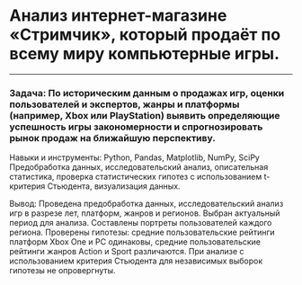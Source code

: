# Анализ интернет-магазине «Стримчик», который продаёт по всему миру компьютерные игры.
*** 
### Задача: По историческим данным о продажах игр, оценки пользователей и экспертов, жанры и платформы (например, Xbox или PlayStation) выявить определяющие успешность игры закономерности и спрогнозировать рынок продаж на ближайшую перспективу.

Навыки и инструменты: Python, Pandas, Matplotlib, NumPy, SciPy Предобработка данных, исследовательский анализ, описательная статистика, проверка статистических гипотез с использованием t-критерия Стьюдента, визуализация данных.

Вывод: Проведена предобработка данных, исследовательский анализ игр в разрезе лет, платформ, жанров и регионов. Выбран актуальный период для анализа. Составлены портреты пользователей каждого региона. Проверены гипотезы: средние пользовательские рейтинги платформ Xbox One и PC одинаковы, средние пользовательские рейтинги жанров Action и Sport различаются. При анализе с использованием критерия Стьюдента для независимых выборок гипотезы не опровергнуты.


